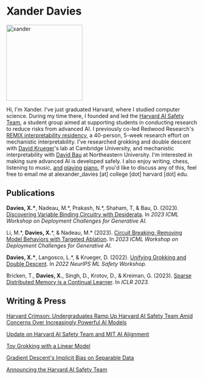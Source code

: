 # Xander Davies

<img src="https://github.com/xanderdavies/xanderdavies.github.io/assets/55059966/ae0b18a4-caad-4071-8d1a-e64f32655714" alt="xander" width="200"/>

Hi, I'm Xander. I've just graduated Harvard, where I studied computer science. During my time there, I founded and led the [Harvard AI Safety Team](https://harvardaist.org), a student group aimed at supporting students in conducting research to reduce risks from advanced AI. I previously co-led Redwood Research's [REMIX interpretability residency](https://www.redwoodresearch.org/remix), a 40-person, 5-week research effort on mechanistic interpretability. I've researched grokking and double descent with [David Krueger](https://www.davidscottkrueger.com/)'s lab at Cambridge University, and mechanistic interpretability with [David Bau](https://baulab.info/) at Northeastern University. I'm interested in making sure advanced AI is developed safely. I also enjoy writing, chess, listening to music, [and](https://drive.google.com/file/d/1a9ItWvJHRpqune1srF5lVXOg2osX_imA/view?usp=sharing) [playing](https://drive.google.com/file/d/1FPIZnW3uex4eCUomlKBqNMdyqf958JVi/view?usp=sharing) [piano](https://drive.google.com/file/d/1VRXvsDpkhYVeTdmUOT2_Lwfewkui3c_0/view?usp=sharing)[.](https://drive.google.com/file/d/1_RGtxt5Vn9Ob8-DvfG3AxNICyObTnwqf/view?usp=sharing) If you'd like to discuss any of this, feel free to email me at alexander_davies [at] college [dot] harvard [dot] edu.

## Publications

**Davies, X.\***, Nadeau, M.\*, Prakash, N.\*, Shaham, T, & Bau, D. (2023). [Discovering Variable Binding Circuitry with Desiderata]([https://openreview.net/forum?id=uoqOpOIp34](https://arxiv.org/abs/2307.03637)). In *2023 ICML Workshop on Deployment Challenges for Generative AI.*

Li, M.\*, **Davies, X.**\*, & Nadeau, M.\* (2023). [Circuit Breaking: Removing Model Behaviors with Targeted Ablation](https://openreview.net/forum?id=ytYaiSQNCB). In *2023 ICML Workshop on Deployment Challenges for Generative AI.*

**Davies, X.\***, Langosco, L.\*, & Krueger, D. (2022). [Unifying Grokking and Double Descent](https://arxiv.org/abs/2303.06173). In *2022 NeurIPS ML Safety Workshop.*

Bricken, T., **Davies, X.**, Singh, D., Krotov, D., & Kreiman, G. (2023). [Sparse Distributed Memory is a Continual Learner](https://arxiv.org/abs/2303.11934). In *ICLR 2023.*


## Writing & Press

[Harvard Crimson: Undergraduates Ramp Up Harvard AI Safety Team Amid Concerns Over Increasingly Powerful AI Models](https://www.thecrimson.com/article/2023/3/22/haist-ai-safety/)

[Update on Harvard AI Safety Team and MIT AI Alignment](https://www.lesswrong.com/posts/LShJtvwDf4AMo992L#)

[Toy Grokking with a Linear Model](writing/toy_grok/toy_grok.html)

[Gradient Descent's Implicit Bias on Separable Data](writing/implicit_bias_sgd/gd_imp_sep.html)

[Announcing the Harvard AI Safety Team](https://forum.effectivealtruism.org/posts/NvzeAtoynxGjDnWkp/announcing-the-harvard-ai-safety-team)
